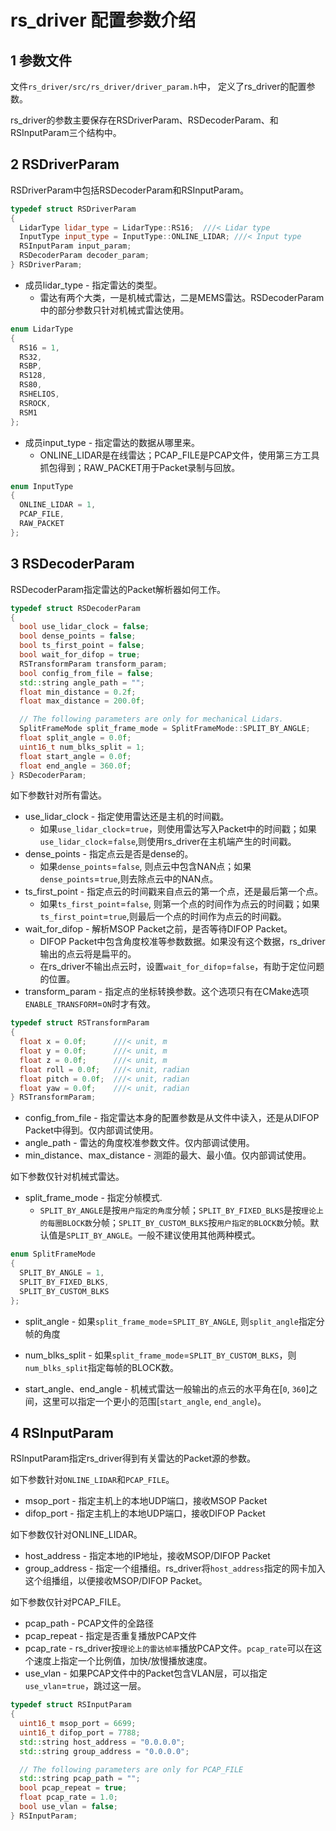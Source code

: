# rs_driver 配置参数介绍

## 1 参数文件

文件`rs_driver/src/rs_driver/driver_param.h`中， 定义了rs_driver的配置参数。

rs_driver的参数主要保存在RSDriverParam、RSDecoderParam、和RSInputParam三个结构中。

## 2 RSDriverParam

RSDriverParam中包括RSDecoderParam和RSInputParam。

```c++
typedef struct RSDriverParam
{
  LidarType lidar_type = LidarType::RS16;  ///< Lidar type
  InputType input_type = InputType::ONLINE_LIDAR; ///< Input type
  RSInputParam input_param;
  RSDecoderParam decoder_param;
} RSDriverParam;
```

+ 成员lidar_type - 指定雷达的类型。
  + 雷达有两个大类，一是机械式雷达，二是MEMS雷达。RSDecoderParam中的部分参数只针对机械式雷达使用。

```c++
enum LidarType
{
  RS16 = 1,
  RS32,
  RSBP,
  RS128,
  RS80,
  RSHELIOS,
  RSROCK,
  RSM1
};
```

+ 成员input_type - 指定雷达的数据从哪里来。
  + ONLINE_LIDAR是在线雷达；PCAP_FILE是PCAP文件，使用第三方工具抓包得到；RAW_PACKET用于Packet录制与回放。

```c++
enum InputType
{
  ONLINE_LIDAR = 1,
  PCAP_FILE,
  RAW_PACKET
};
```


## 3 RSDecoderParam

RSDecoderParam指定雷达的Packet解析器如何工作。

```c++
typedef struct RSDecoderParam
{
  bool use_lidar_clock = false;
  bool dense_points = false;
  bool ts_first_point = false;
  bool wait_for_difop = true;
  RSTransformParam transform_param;
  bool config_from_file = false;
  std::string angle_path = "";
  float min_distance = 0.2f;
  float max_distance = 200.0f;

  // The following parameters are only for mechanical Lidars.
  SplitFrameMode split_frame_mode = SplitFrameMode::SPLIT_BY_ANGLE;
  float split_angle = 0.0f;
  uint16_t num_blks_split = 1;
  float start_angle = 0.0f;
  float end_angle = 360.0f;
} RSDecoderParam;
```

如下参数针对所有雷达。
+ use_lidar_clock - 指定使用雷达还是主机的时间戳。
  + 如果`use_lidar_clock`=`true`，则使用雷达写入Packet中的时间戳；如果`use_lidar_clock`=`false`,则使用rs_driver在主机端产生的时间戳。
+ dense_points - 指定点云是否是dense的。
  + 如果`dense_points`=`false`, 则点云中包含NAN点；如果`dense_points`=`true`,则去除点云中的NAN点。
+ ts_first_point - 指定点云的时间戳来自点云的第一个点，还是最后第一个点。
  + 如果`ts_first_point`=`false`, 则第一个点的时间作为点云的时间戳；如果`ts_first_point`=`true`,则最后一个点的时间作为点云的时间戳。
+ wait_for_difop - 解析MSOP Packet之前，是否等待DIFOP Packet。
  + DIFOP Packet中包含角度校准等参数数据。如果没有这个数据，rs_driver输出的点云将是扁平的。
  + 在rs_driver不输出点云时，设置`wait_for_difop`=`false`，有助于定位问题的位置。
+ transform_param - 指定点的坐标转换参数。这个选项只有在CMake选项`ENABLE_TRANSFORM`=`ON`时才有效。

```c++
typedef struct RSTransformParam
{
  float x = 0.0f;      ///< unit, m
  float y = 0.0f;      ///< unit, m
  float z = 0.0f;      ///< unit, m
  float roll = 0.0f;   ///< unit, radian
  float pitch = 0.0f;  ///< unit, radian
  float yaw = 0.0f;    ///< unit, radian
} RSTransformParam;
```

+ config_from_file - 指定雷达本身的配置参数是从文件中读入，还是从DIFOP Packet中得到。仅内部调试使用。
+ angle_path - 雷达的角度校准参数文件。仅内部调试使用。
+ min_distance、max_distance - 测距的最大、最小值。仅内部调试使用。

如下参数仅针对机械式雷达。
+ split_frame_mode - 指定分帧模式. 
  + `SPLIT_BY_ANGLE`是按`用户指定的角度`分帧；`SPLIT_BY_FIXED_BLKS`是按`理论上的每圈BLOCK数`分帧；`SPLIT_BY_CUSTOM_BLKS`按`用户指定的BLOCK数`分帧。默认值是`SPLIT_BY_ANGLE`。一般不建议使用其他两种模式。

```c++
enum SplitFrameMode
{
  SPLIT_BY_ANGLE = 1,
  SPLIT_BY_FIXED_BLKS,
  SPLIT_BY_CUSTOM_BLKS
};
```
+ split_angle - 如果`split_frame_mode`=`SPLIT_BY_ANGLE`, 则`split_angle`指定分帧的角度
+ num_blks_split - 如果`split_frame_mode`=`SPLIT_BY_CUSTOM_BLKS`，则`num_blks_split`指定每帧的BLOCK数。

+ start_angle、end_angle - 机械式雷达一般输出的点云的水平角在[`0`, `360`]之间，这里可以指定一个更小的范围[`start_angle`, `end_angle`)。

## 4 RSInputParam

RSInputParam指定rs_driver得到有关雷达的Packet源的参数。

如下参数针对`ONLINE_LIDAR`和`PCAP_FILE`。
+ msop_port - 指定主机上的本地UDP端口，接收MSOP Packet
+ difop_port - 指定主机上的本地UDP端口，接收DIFOP Packet

如下参数仅针对ONLINE_LIDAR。
+ host_address - 指定本地的IP地址，接收MSOP/DIFOP Packet
+ group_address - 指定一个组播组。rs_driver将`host_address`指定的网卡加入这个组播组，以便接收MSOP/DIFOP Packet。

如下参数仅针对PCAP_FILE。
+ pcap_path - PCAP文件的全路径
+ pcap_repeat - 指定是否重复播放PCAP文件
+ pcap_rate - rs_driver按`理论上的雷达帧率`播放PCAP文件。`pcap_rate`可以在这个速度上指定一个比例值，加快/放慢播放速度。
+ use_vlan - 如果PCAP文件中的Packet包含VLAN层，可以指定`use_vlan`=`true`，跳过这一层。

```c++
typedef struct RSInputParam
{
  uint16_t msop_port = 6699;
  uint16_t difop_port = 7788;
  std::string host_address = "0.0.0.0";
  std::string group_address = "0.0.0.0";

  // The following parameters are only for PCAP_FILE
  std::string pcap_path = "";
  bool pcap_repeat = true;
  float pcap_rate = 1.0;
  bool use_vlan = false;
} RSInputParam;

```
